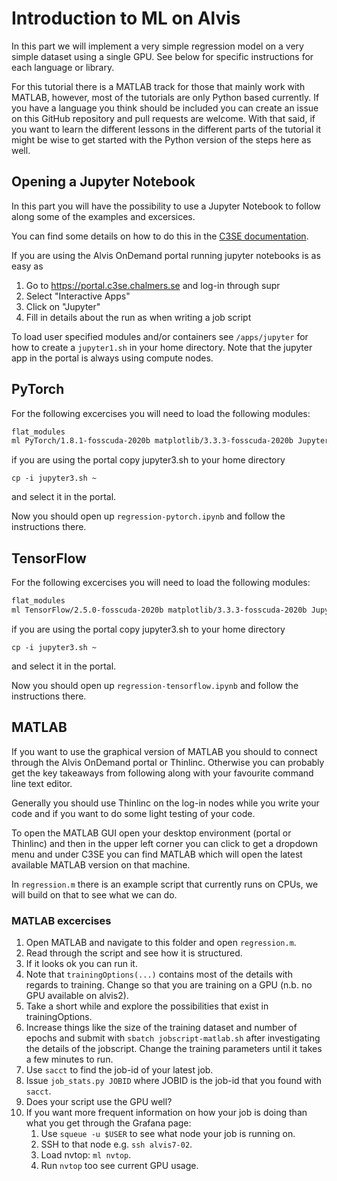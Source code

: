 # Introduction to ML on Alvis
In this part we will implement a very simple regression model on a very simple
dataset using a single GPU. See below for specific instructions
for each language or library.

For this tutorial there is a MATLAB track for those that mainly work with
MATLAB, however, most of the tutorials are only Python based currently. If you
have a language you think should be included you can create an issue on this
GitHub repository and pull requests are welcome. With that said, if you want to
learn the different lessons in the different parts of the tutorial it might be
wise to get started with the Python version of the steps here as well.

## Opening a Jupyter Notebook
In this part you will have the possibility to use a Jupyter Notebook to follow
along some of the examples and excersices.

You can find some details on how to do this in the [C3SE
documentation](https://www.c3se.chalmers.se/documentation/applications/jupyter/).

If you are using the Alvis OnDemand portal running jupyter notebooks is as easy as
1. Go to https://portal.c3se.chalmers.se and log-in through supr
2. Select "Interactive Apps"
3. Click on "Jupyter"
4. Fill in details about the run as when writing a job script

To load user specified modules and/or containers see `/apps/jupyter` for how to create a `jupyter1.sh` in your home directory. Note that the jupyter app in the portal is always using compute nodes.

## PyTorch
For the following excercises you will need to load the following modules:
```bash
flat_modules
ml PyTorch/1.8.1-fosscuda-2020b matplotlib/3.3.3-fosscuda-2020b JupyterLab/2.2.8-GCCcore-10.2.0
```
if you are using the portal copy jupyter3.sh to your home directory
```
cp -i jupyter3.sh ~
```
and select it in the portal.


Now you should open up `regression-pytorch.ipynb` and follow the instructions there.

## TensorFlow
For the following excercises you will need to load the following modules:
```bash
flat_modules
ml TensorFlow/2.5.0-fosscuda-2020b matplotlib/3.3.3-fosscuda-2020b JupyterLab/2.2.8-GCCcore-10.2.0
```
if you are using the portal copy jupyter3.sh to your home directory
```
cp -i jupyter3.sh ~
```
and select it in the portal.

Now you should open up `regression-tensorflow.ipynb` and follow the instructions there.

## MATLAB
If you want to use the graphical version of MATLAB you should to connect through
the Alvis OnDemand portal or Thinlinc. Otherwise you can probably get the key
takeaways from following along with your favourite command line text editor.

Generally you should use Thinlinc on the log-in nodes while you write your code
and if you want to do some light testing of your code.

To open the MATLAB GUI open your desktop environment (portal or Thinlinc) and
then in the upper left corner you can click to get a dropdown menu and under
C3SE you can find MATLAB which will open the latest available MATLAB version on
that machine.

In `regression.m` there is an example script that currently runs on CPUs, we
will build on that to see what we can do.

### MATLAB excercises
1.  Open MATLAB and navigate to this folder and open `regression.m`.
2.  Read through the script and see how it is structured.
3.  If it looks ok you can run it.
4.  Note that `trainingOptions(...)` contains most of the details with regards
    to training. Change so that you are training on a GPU (n.b. no GPU available
    on alvis2).
5.  Take a short while and explore the possibilities that exist in
    trainingOptions.
6.  Increase things like the size of the training dataset and number of epochs
    and submit with `sbatch jobscript-matlab.sh` after investigating the details
    of the jobscript. Change the training parameters until it takes a few minutes to run.
7.  Use `sacct` to find the job-id of your latest job.
8.  Issue `job_stats.py JOBID` where JOBID is the job-id that you found with `sacct`.
9.  Does your script use the GPU well?
10. If you want more frequent information on how your job is doing than what
    you get through the Grafana page:
    1. Use `squeue -u $USER` to see what node your job is running on.
    2. SSH to that node e.g. `ssh alvis7-02`.
    3. Load nvtop: `ml nvtop`.
    4. Run `nvtop` too see current GPU usage.

